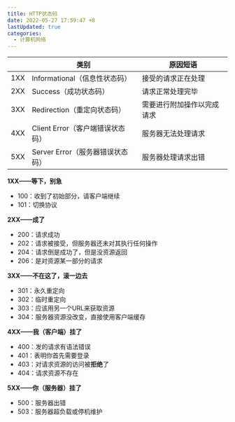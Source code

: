 ```yaml
---
title: HTTP状态码
date: 2022-05-27 17:59:47 +8
lastUpdated: true
categories:
  - 计算机网络
---
```


|      | 类别                              | 原因短语                   |
| ---- | --------------------------------- | -------------------------- |
| 1XX  | Informational（信息性状态码）     | 接受的请求正在处理         |
| 2XX  | Success（成功状态码）             | 请求正常处理完毕           |
| 3XX  | Redirection（重定向状态码）       | 需要进行附加操作以完成请求 |
| 4XX  | Client  Error（客户端错误状态码） | 服务器无法处理请求         |
| 5XX  | Server  Error（服务器错误状态码） | 服务器处理请求出错         |

**1XX——等下，别急**

- 100：收到了初始部分，请客户端继续
- 101：切换协议 

**2XX——成了**

- 200：请求成功
- 202：请求被接受，但服务器还未对其执行任何操作
- 204：请求倒是成功了，但是没资源返回
- 206：是对资源某一部分的请求

**3XX——不在这了，滚一边去**

- 301：永久重定向
- 302：临时重定向
- 303：应该用另一个URL来获取资源
- 304：服务器资源没改变，直接使用客户端缓存 

**4XX——我（客户端）挂了**

- 400：发的请求有语法错误
- 401：表明你首先需要登录
- 403：对请求资源的访问被**拒绝**了
- 404：请求资源不存在 

**5XX——你（服务器）挂了**

- 500：服务器出错
- 503：服务器超负载或停机维护
